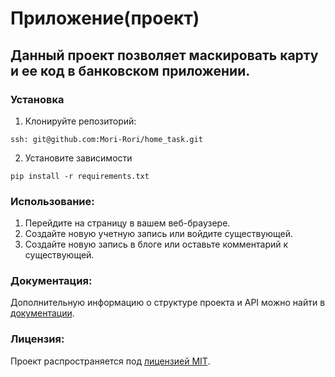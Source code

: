 # Приложение(проект)

## Данный проект позволяет маскировать карту и ее код в банковском приложении.

### Установка

1. Клонируйте репозиторий:
```
ssh: git@github.com:Mori-Rori/home_task.git
```
2. Установите зависимости
```
pip install -r requirements.txt
```
### Использование:

1. Перейдите на страницу в вашем веб-браузере.
2. Создайте новую учетную запись или войдите существующей.
3. Создайте новую запись в блоге или оставьте комментарий к существующей.

### Документация:

Дополнительную информацию о структуре проекта и API можно найти в [документации](docs/README.md).

### Лицензия:

Проект распространяется под [лицензией MIT](LICENSE).